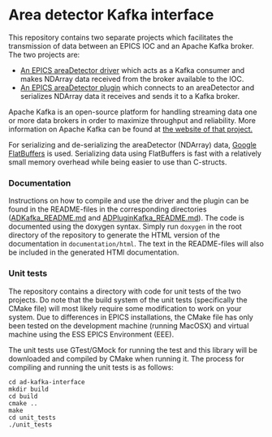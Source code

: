 # Area detector Kafka interface

This repository contains two separate projects which facilitates the transmission of data between an EPICS IOC and an Apache Kafka broker. The two projects are:

* [An EPICS areaDetector driver](m-epics-ADKafka/ADKafka_README.md) which acts as a Kafka consumer and makes NDArray data received from the broker available to the IOC.
* [An EPICS areaDetector plugin](m-epics-ADPluginKafka/ADPluginKafka_README.md) which connects to an areaDetector and serializes NDArray data it receives and sends it to a Kafka broker.

Apache Kafka is an open-source platform for handling streaming data one or more data brokers in order to maximize throughput and reliability. More information on Apache Kafka can be found at [the website of that project.](https://kafka.apache.org/intro)

For serializing and de-serializing the areaDetector (NDArray) data, [Google FlatBuffers](https://github.com/google/flatbuffers) is used. Serializing data using FlatBuffers is fast with a relatively small memory overhead while being easier to use than C-structs.

### Documentation
Instructions on how to compile and use the driver and the plugin can be found in the README-files in the corresponding directories ([ADKafka_README.md](m-epics-ADKafka/ADKafka_README.md) and [ADPluginKafka_README.md](m-epics-ADPluginKafka/ADPluginKafka_README.md)). The code is documented using the doxygen syntax. Simply run `doxygen` in the root directory of the repository to generate the HTML version of the documentation in `documentation/html`. The text in the README-files will also be included in the generated HTMl documentation.

### Unit tests
The repository contains a directory with code for unit tests of the two projects. Do note that the build system of the unit tests (specifically the CMake file) will most likely require some modification to work on your system. Due to differences in EPICS installations, the CMake file has only been tested on the development machine (running MacOSX) and virtual machine using the ESS EPICS Environment (EEE).

The unit tests use GTest/GMock for running the test and this library will be downloaded and compiled by CMake when running it. The process for compiling and running the unit tests is as follows:

```
cd ad-kafka-interface
mkdir build
cd build
cmake ..
make
cd unit_tests
./unit_tests
```

